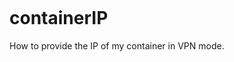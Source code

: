 <a href="https://zupimages.net/viewer.php?id=20/35/xatc.png"><img src="https://zupimages.net/up/20/35/xatc.png" alt="" /></a>

# containerIP
How to provide the IP of my container in VPN mode.
